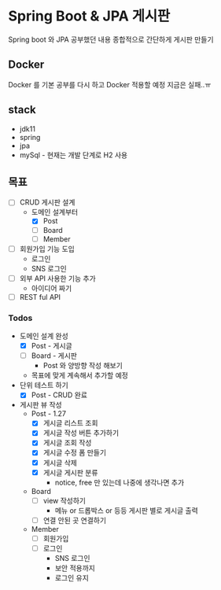 # Spring Boot & JPA 게시판
Spring boot 와 JPA 공부했던 내용 종합적으로 간단하게 게시판 만들기

## Docker
Docker 를 기본 공부를 다시 하고 Docker 적용할 예정 지금은 실패..ㅠ

## stack
* jdk11
* spring
* jpa
* mySql - 현재는 개발 단계로 H2 사용

## 목표
 * [ ] CRUD 게시판 설계
   * 도메인 설계부터
     * [x] Post
     * [ ] Board
     * [ ] Member
 * [ ] 회원가입 기능 도입
   * 로그인
   * SNS 로그인
 * [ ] 외부 API 사용한 기능 추가
   * 아이디어 짜기
 * [ ] REST ful API 

### Todos
 * 도메인 설계 완성
   * [x] Post - 게시글
   * [ ] Board - 게시판
     * Post 와 양방향 작성 해보기
   * 목표에 맞게 계속해서 추가할 예정
 * 단위 테스트 하기
   * [x] Post - CRUD 완료
 * 게시판 뷰 작성
   * Post - 1.27
     * [x] 게시글 리스트 조회
     * [x] 게시글 작성 버튼 추가하기
     * [x] 게시글 조회 작성
     * [x] 게시글 수정 폼 만들기
     * [x] 게시글 삭제
     * [x] 게시글 게시판 분류
       * notice, free 만 있는데 나중에 생각나면 추가
   * Board
     * [ ] view 작성하기
       * 메뉴 or 드롭박스 or 등등 게시판 별로 게시글 출력
     * [ ] 연결 안된 곳 연결하기
   * Member
     * [ ] 회원가입
     * [ ] 로그인
       * SNS 로그인
       * 보안 적용까지
       * 로그인 유지
    
